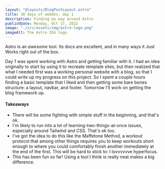 ```yaml
---
layout: "@layouts/BlogPostLayout.astro"
title: 30 days of webdev, day 1 
description: Finding my way around Astro
publishDate: Monday, Oct 17, 2022
image: "./src/assets/img/astro-logo.png"
imageAlt: The Astro SSG logo
---
```


Astro is an *awesome* tool. Its docs are excellent, and in many ways it Just Works right out of the box. 

Day 1 was spent working with Astro and getting familiar with it. I had an idea originally to start by using it to recreate template sites, but then realized that what I needed first was a working personal website with a blog, so that I could write up my progress on this project. So I spent a couple hours finding a basic template that I liked and then getting some bare bones structure: a layout, navbar, and footer. Tomorrow I'll work on getting the blog framework up.

#### Takeaways

* There will be some fighting with simple stuff in the beginning, and that's ok.
* I'm likely to run into a lot of learning-two-things-at-once issues, especially around Tailwind and CSS. That's ok too.
* I've got the idea to do this like the Maffetone Method, a workout protocol that among other things requires you to keep workouts short enough to where you could comfortably finish another immediately at the end of the first. This will be hard to stick to: I lovvvvvve hyperfocus.
* This has been fun so far! Using a tool I think is really neat makes a big difference.

